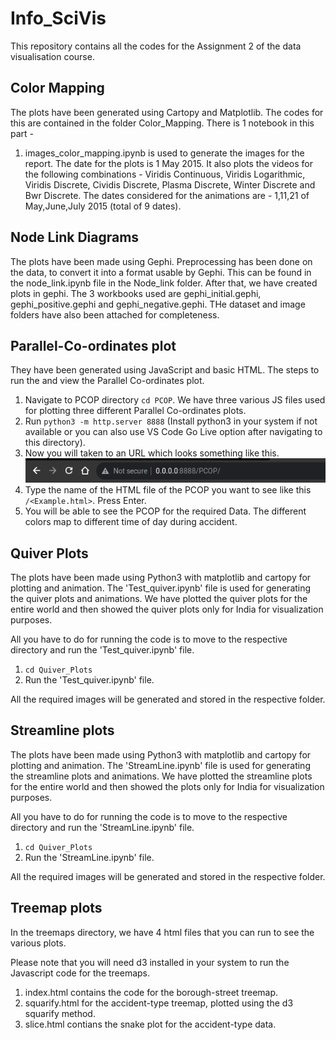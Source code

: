 # Info_SciVis

This repository contains all the codes for the Assignment 2 of the data visualisation course.

## Color Mapping
The plots have been generated using Cartopy and Matplotlib. The codes for this are contained in the folder Color_Mapping. There is 1 notebook in this part - 

1. images_color_mapping.ipynb is used to generate the images for the report. The date for the plots is 1 May 2015. It also plots the videos for the following combinations - Viridis Continuous, Viridis Logarithmic, Viridis Discrete, Cividis Discrete, Plasma Discrete, Winter Discrete and Bwr Discrete. The dates considered for the animations are - 1,11,21 of May,June,July 2015 (total of 9 dates).
 
## Node Link Diagrams
The plots have been made using Gephi. Preprocessing has been done on the data, to convert it into a format usable by Gephi. This can be found in the node_link.ipynb file in the Node_link folder.
After that, we have created plots in gephi. The 3 workbooks used are gephi_initial.gephi, gephi_positive.gephi and gephi_negative.gephi. THe dataset and image folders have also been attached for completeness.

## Parallel-Co-ordinates plot
They have been generated using JavaScript and basic HTML. The steps to run the and view the Parallel Co-ordinates plot.

1. Navigate to PCOP directory `cd PCOP`. We have three various JS files used for plotting three different Parallel Co-ordinates plots.
2. Run ` python3 -m http.server 8888 ` (Install python3 in your system if not available or you can also use VS Code Go Live option after navigating to this directory).
3. Now you will taken to an URL which looks something like this. ![plot](./ReadmeImages/Header.png)
4. Type the name of the HTML file of the PCOP you want to see like this `/<Example.html>`. Press Enter.
5. You will be able to see the PCOP for the required Data. The different colors map to different time of day during accident.


## Quiver Plots
The plots have been made using Python3 with matplotlib and cartopy for plotting and animation. The 'Test_quiver.ipynb' file is used for generating the quiver plots and animations. We have plotted the quiver plots for the entire world and then showed the quiver plots only for India for visualization purposes.

All you have to do for running the code is to move to the respective directory and run the 'Test_quiver.ipynb' file. 

1. `cd Quiver_Plots`
2. Run the 'Test_quiver.ipynb' file.

All the required images will be generated and stored in the respective folder.


## Streamline plots

The plots have been made using Python3 with matplotlib and cartopy for plotting and animation. The 'StreamLine.ipynb' file is used for generating the streamline plots and animations. We have plotted the streamline plots for the entire world and then showed the plots only for India for visualization purposes.

All you have to do for running the code is to move to the respective directory and run the 'StreamLine.ipynb' file. 


1. `cd Quiver_Plots`
2.  Run the 'StreamLine.ipynb' file.

All the required images will be generated and stored in the respective folder.


## Treemap plots
In the treemaps directory, we have 4 html files that you can run to see the various plots.

Please note that you will need d3 installed in your system to run the Javascript code for the treemaps.

1. index.html contains the code for the borough-street treemap.
2. squarify.html for the accident-type treemap, plotted using the d3 squarify method.
3. slice.html contians the snake plot for the accident-type data.
